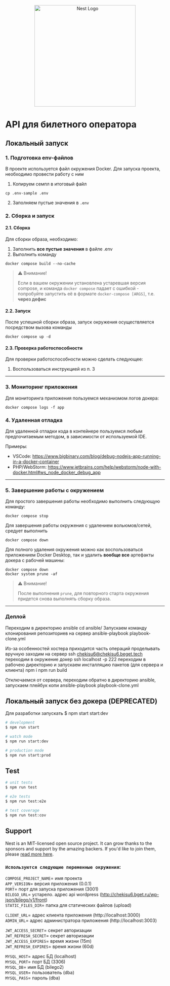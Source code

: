 <p align="center">
  <a href="http://nestjs.com/" target="blank"><img src="https://nestjs.com/img/logo_text.svg" width="320" alt="Nest Logo" /></a>
</p>

[circleci-image]: https://img.shields.io/circleci/build/github/nestjs/nest/master?token=abc123def456
[circleci-url]: https://circleci.com/gh/nestjs/nest

# API для билетного оператора

## Локальный запуск

### 1. Подготовка env-файлов

В проекте используется файл окружения Docker. Для запуска проекта, необходимо провести работу с ним

1. Копируем семпл в итоговый файл

```
cp .env-sample .env
```

2. Заполняем пустые значения в `.env`

### 2. Сборка и запуск

#### 2.1. Сборка

Для сборки образа, необходимо:

1. Заполнить **все пустые значения** в файле .env
2. Выполнить команду

```shell
docker compose build --no-cache
```

> ⚠️ Внимание!
>
> Если в вашем окружении установлена устаревшая версия compose, и команда `docker compose` падает с ошибкой -
> попробуйте запустить её в формате `docker-compose [ARGS]`, т.е. **через дефис**

#### 2.2. Запуск

После успешной сборки образа, запуск окружения осуществляется посредством вызова команды

```shell
docker compose up -d
```

#### 2.3. Проверка работоспособности

Для проверки работоспособности можно сделать следующее:

1. Воспользоваться инструкцией из п. 3

---

### 3. Мониторинг приложения

Для мониторинга приложения пользуемся механизмом логов докера:

```shell
docker compose logs -f app
```

### 4. Удаленная отладка

Для удаленной отладки кода в контейнере пользуемся любым предпочитаемым методом, в зависимости от используемой IDE.

Примеры:

- VSCode: https://www.bigbinary.com/blog/debug-nodejs-app-running-in-a-docker-container
- PHP/WebStorm: https://www.jetbrains.com/help/webstorm/node-with-docker.html#ws_node_docker_debug_app

---

### 5. Завершение работы с окружением

Для простого завершения работы необходимо выполнить следующую команду:

```shell
docker compose stop
```

Для завершения работы окружения с удалением вольюмов/сетей, средует выполнить

```shell
docker compose down
```

Для полного удаления окружения можно как воспользоваться приложением Docker Desktop, так и удалить **вообще все** артефакты докера с рабочей машины:

```shell
docker compose down
docker system prune -af
```

> ⚠️ Внимание!
>
> После выполнения `prune`, для повторного старта окружения придется снова выполнять сборку образа.

---

### Деплой
Переходим в директорию ansible
cd ansible/
Запускаем команду клонирования репозиториев на сервер
ansible-playbook playbook-clone.yml

Из-за особенностей хостера приходится часть операций проделывать вручную
заходим на сервер
ssh chekisu6@chekisu6.beget.tech
переходим в окружение докер
ssh localhost -p 222
переходим в рабочею директорию и запускаем инсталляцию пакетов (для сервера и клиента)
npm i
npm run build

Отключаемся от сервера, переходим обратно в директорию ansible, запускаем плейбук копи
ansible-playbook playbook-clone.yml



## Локальный запуск без докера (DEPRECATED)

Для разработки запускать $ npm start start:dev

```bash
# development
$ npm run start

# watch mode
$ npm run start:dev

# production mode
$ npm run start:prod
```

## Test

```bash
# unit tests
$ npm run test

# e2e tests
$ npm run test:e2e

# test coverage
$ npm run test:cov
```

## Support

Nest is an MIT-licensed open source project. It can grow thanks to the sponsors and support by the amazing backers. If you'd like to join them, please [read more here](https://docs.nestjs.com/support).

### `Используются следующие переменные окружения`:
`COMPOSE_PROJECT_NAME`= имя проекта \
`APP_VERSION`= версия приложения (0.0.1) \
`PORT`= порт для запуска приложения (3001) \
`BILEGO_URL`= устарело. адрес api wordpress (http://chekisu6.bget.ru/wp-json/bilego/v1/front) \
`STATIC_FILES_DIR`= папка для статических файлов (upload) 

`CLIENT_URL`= адрес клиента приложения (http://localhost:3000) \
`ADMIN_URL`= адрес администратора приложения (http://localhost:3003)

`JWT_ACCESS_SECRET`= секрет авторизации \
`JWT_REFRESH_SECRET`= секрет авторизации \
`JWT_ACCESS_EXPIRES`= время жизни (15m) \
`JWT_REFRESH_EXPIRES`= время жизни (60d) 

`MYSQL_HOST`= адрес БД (localhost) \
`MYSQL_PORT`= порт БД (3306) \
`MYSQL_DB`= имя БД (bilego2) \
`MYSQL_USER`= пользователь (dba) \
`MYSQL_PASS`= пароль (dba) 
